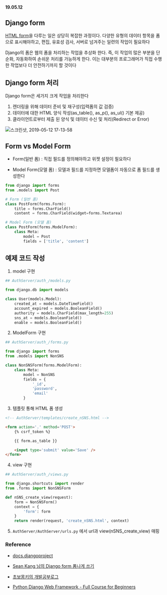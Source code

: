 #### 19.05.12

## Django form

[HTML form](https://github.com/chankoo/TIL/blob/master/general/HTML_form.md)을 다루는 일은 상당히 복잡한 과정이다. 다양한 유형의 데이터 항목을 폼으로 표시해야하고, 편집, 유효성 검사, 서버로 넘겨주는 일련의 작업이 필요하다

Django의 폼은 웹의 폼을 처리하는 작업을 추상화 한다. 즉, 이 작업의 많은 부분을 단순화, 자동화하여 손쉬운 처리를 가능하게 한다. 이는 대부분의 프로그래머가 직접 수행한 작업보다 더 안전하기까지 할 것이다 

## Django form 처리

Django form은 세가지 크게 작업을 처리한다

1. 렌더링을 위해 데이터 준비 및 재구성(입력폼의 값 검증)
2. 데이터에 대한 HTML 양식 작성(as_table(), as_p(), as_ul() 기본 제공)
3. 클라이언트로부터 제출 된 양식 및 데이터 수신 및 처리(Redirect or Error)

![스크린샷, 2019-05-12 17-13-58](https://user-images.githubusercontent.com/38183218/57579581-5daf3700-74d9-11e9-8835-70136af0ccec.png)

## Form vs Model Form

- Form(일반 폼) : 직접 필드를 정의해야하고 위젯 설정이 필요하다

- Model Form(모델 폼) : 모델과 필드를 지정하면 모델폼이 자동으로 폼 필드를 생성한다

```python
from django import forms
from .models import Post

# Form (일반 폼)
class PostForm(forms.Form):
	title = forms.CharField()
	content = forms.CharField(widget=forms.Textarea)

# Model Form (모델 폼)
class PostForm(forms.ModelForm):
	class Meta:
		model = Post
		fields = ['title', 'content']
```

## 예제 코드 작성

1. model 구현

```python
## AuthServer/auth_/models.py

from django.db import models

class User(models.Model):
    created_at = models.DateTimeField()
    account_expired = models.BooleanField()
    authority = models.CharField(max_length=255)
    sns_at = models.BooleanField()
    enable = models.BooleanField()
```

2. ModelForm 구현

```python
## AuthServer/auth_/forms.py

from django import forms
from .models import NonSNS

class NonSNSForm(forms.ModelForm):
    class Meta:
        model = NonSNS
        fields = {
            '_id',
            'password',
            'email'
        }
```

3. 템플릿 통해 HTML 폼 생성

```html
<!-- AuthServer/templates/create_nSNS.html -->

<form action='.' method='POST'>
    {% csrf_token %}

    {{ form.as_table }}

    <input type='submit' value='Save' />
</form>

```

4. view 구현

```python
## AuthServer/auth_/views.py

from django.shortcuts import render
from .forms import NonSNSForm

def nSNS_create_view(request):
    form = NonSNSForm()
    context = {
        'form': form
    }
    return render(request, 'create_nSNS.html', context)

```

5. `AuthServer/AuthServer/urls.py` 에서 url과 view(nSNS_create_view) 매핑

### Reference

- [docs.djangoproject](https://docs.djangoproject.com/ko/2.2/topics/forms/)

- [Sean Kang 님의 Django form 폼나게 쓰기](https://www.slideshare.net/SeanKang19/django-form-78716437)

- [초보몽키의 개발공부로그](https://wayhome25.github.io/django/2017/05/06/django-form/)

- [Python Django Web Framework - Full Course for Beginners](https://www.youtube.com/watch?v=F5mRW0jo-U4)